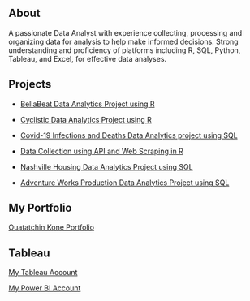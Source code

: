 ## About

A passionate Data Analyst with experience collecting, processing and organizing data for analysis to help make informed decisions. 
Strong understanding and proficiency of platforms including R, SQL, Python, Tableau, and Excel, for effective data analyses.


## Projects

* [BellaBeat Data Analytics Project using R](https://ezbanks.github.io/BellaBeat-Data-Analytics-Project/)

* [Cyclistic Data Analytics Project using R](https://ezbanks.github.io/Bike-Share-Data-Analytics-Project/)

* [Covid-19 Infections and Deaths Data Analytics project using SQL](https://github.com/EZBanks/Covid-19-Infections-and-Deaths-Data-Analytics-project)

* [Data Collection using API and Web Scraping in R](https://ezbanks.github.io/Data-Collection-using-API-and-Web-Scraping-in-R/)

* [Nashville Housing Data Analytics Project using SQL](https://github.com/EZBanks/Nashville-Housing-Data-Analytics-Project)

* [Adventure Works Production Data Analytics Project using SQL](https://github.com/EZBanks/Adventure-Works-Production-Data-Analytics-Project)


## My Portfolio

[Ouatatchin Kone Portfolio](https://ezbanks.github.io/OuatatchinKone.github.io/)


## Tableau

[My Tableau Account](https://public.tableau.com/app/profile/andre3721/)

[My Power BI Account](https://app.powerbi.com/reportEmbed?reportId=d27dc5ba-52aa-4782-b45f-b80a71d67510&autoAuth=true&ctid=c23476e1-b3f7-42ec-a7fc-971428e8b8ba)
